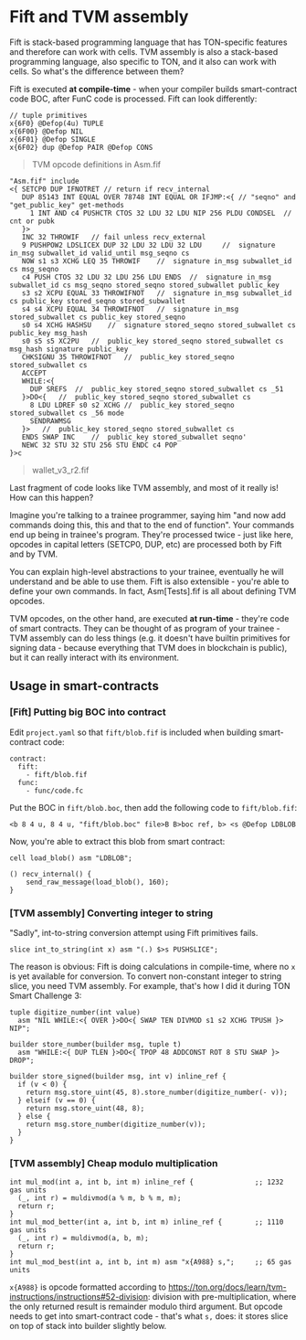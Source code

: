 # Fift and TVM assembly

Fift is stack-based programming language that has TON-specific features and therefore can work with cells. TVM assembly is also a stack-based programming language, also specific to TON, and it also can work with cells. So what's the difference between them?

Fift is executed **at compile-time** - when your compiler builds smart-contract code BOC, after FunC code is processed. Fift can look differently:

```
// tuple primitives
x{6F0} @Defop(4u) TUPLE
x{6F00} @Defop NIL
x{6F01} @Defop SINGLE
x{6F02} dup @Defop PAIR @Defop CONS
```
> TVM opcode definitions in Asm.fif

```
"Asm.fif" include
<{ SETCP0 DUP IFNOTRET // return if recv_internal
   DUP 85143 INT EQUAL OVER 78748 INT EQUAL OR IFJMP:<{ // "seqno" and "get_public_key" get-methods
     1 INT AND c4 PUSHCTR CTOS 32 LDU 32 LDU NIP 256 PLDU CONDSEL  // cnt or pubk
   }>
   INC 32 THROWIF	// fail unless recv_external
   9 PUSHPOW2 LDSLICEX DUP 32 LDU 32 LDU 32 LDU 	//  signature in_msg subwallet_id valid_until msg_seqno cs
   NOW s1 s3 XCHG LEQ 35 THROWIF	//  signature in_msg subwallet_id cs msg_seqno
   c4 PUSH CTOS 32 LDU 32 LDU 256 LDU ENDS	//  signature in_msg subwallet_id cs msg_seqno stored_seqno stored_subwallet public_key
   s3 s2 XCPU EQUAL 33 THROWIFNOT	//  signature in_msg subwallet_id cs public_key stored_seqno stored_subwallet
   s4 s4 XCPU EQUAL 34 THROWIFNOT	//  signature in_msg stored_subwallet cs public_key stored_seqno
   s0 s4 XCHG HASHSU	//  signature stored_seqno stored_subwallet cs public_key msg_hash
   s0 s5 s5 XC2PU	//  public_key stored_seqno stored_subwallet cs msg_hash signature public_key
   CHKSIGNU 35 THROWIFNOT	//  public_key stored_seqno stored_subwallet cs
   ACCEPT
   WHILE:<{
     DUP SREFS	//  public_key stored_seqno stored_subwallet cs _51
   }>DO<{	//  public_key stored_seqno stored_subwallet cs
     8 LDU LDREF s0 s2 XCHG	//  public_key stored_seqno stored_subwallet cs _56 mode
     SENDRAWMSG
   }>	//  public_key stored_seqno stored_subwallet cs
   ENDS SWAP INC	//  public_key stored_subwallet seqno'
   NEWC 32 STU 32 STU 256 STU ENDC c4 POP
}>c
```
> wallet_v3_r2.fif

Last fragment of code looks like TVM assembly, and most of it really is! How can this happen?

Imagine you're talking to a trainee programmer, saying him "and now add commands doing this, this and that to the end of function". Your commands end up being in trainee's program. They're processed twice - just like here, opcodes in capital letters (SETCP0, DUP, etc) are processed both by Fift and by TVM.

You can explain high-level abstractions to your trainee, eventually he will understand and be able to use them. Fift is also extensible - you're able to define your own commands. In fact, Asm[Tests].fif is all about defining TVM opcodes.

TVM opcodes, on the other hand, are executed **at run-time** - they're code of smart contracts. They can be thought of as program of your trainee - TVM assembly can do less things (e.g. it doesn't have builtin primitives for signing data - because everything that TVM does in blockchain is public), but it can really interact with its environment.

## Usage in smart-contracts

### [Fift] Putting big BOC into contract

Edit `project.yaml` so that `fift/blob.fif` is included when building smart-contract code:
```
contract:
  fift:
    - fift/blob.fif
  func:
    - func/code.fc
```

Put the BOC in `fift/blob.boc`, then add the following code to `fift/blob.fif`:
```
<b 8 4 u, 8 4 u, "fift/blob.boc" file>B B>boc ref, b> <s @Defop LDBLOB
```

Now, you're able to extract this blob from smart contract:
```
cell load_blob() asm "LDBLOB";

() recv_internal() {
    send_raw_message(load_blob(), 160);
}
```

### [TVM assembly] Converting integer to string

"Sadly", int-to-string conversion attempt using Fift primitives fails.
```
slice int_to_string(int x) asm "(.) $>s PUSHSLICE";
```
The reason is obvious: Fift is doing calculations in compile-time, where no `x` is yet available for conversion. To convert non-constant integer to string slice, you need TVM assembly. For example, that's how I did it during TON Smart Challenge 3:
```
tuple digitize_number(int value)
  asm "NIL WHILE:<{ OVER }>DO<{ SWAP TEN DIVMOD s1 s2 XCHG TPUSH }> NIP";

builder store_number(builder msg, tuple t)
  asm "WHILE:<{ DUP TLEN }>DO<{ TPOP 48 ADDCONST ROT 8 STU SWAP }> DROP";

builder store_signed(builder msg, int v) inline_ref {
  if (v < 0) {
    return msg.store_uint(45, 8).store_number(digitize_number(- v));
  } elseif (v == 0) {
    return msg.store_uint(48, 8);
  } else {
    return msg.store_number(digitize_number(v));
  }
}
```

### [TVM assembly] Cheap modulo multiplication

```
int mul_mod(int a, int b, int m) inline_ref {               ;; 1232 gas units
  (_, int r) = muldivmod(a % m, b % m, m);
  return r;
}
int mul_mod_better(int a, int b, int m) inline_ref {        ;; 1110 gas units
  (_, int r) = muldivmod(a, b, m);
  return r;
}
int mul_mod_best(int a, int b, int m) asm "x{A988} s,";     ;; 65 gas units
```

`x{A988}` is opcode formatted according to https://ton.org/docs/learn/tvm-instructions/instructions#52-division: division with pre-multiplication, where the only returned result is remainder modulo third argument. But opcode needs to get into smart-contract code - that's what `s,` does: it stores slice on top of stack into builder slightly below.
